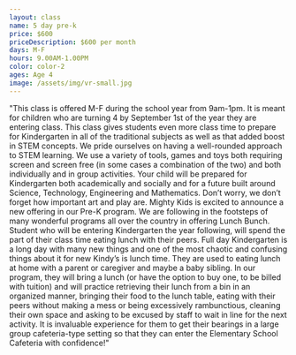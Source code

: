 ```yaml
---
layout: class
name: 5 day pre-k
price: $600
priceDescription: $600 per month
days: M-F
hours: 9.00AM-1.00PM
color: color-2
ages: Age 4
image: /assets/img/vr-small.jpg
---
```

"This class is offered M-F during the school year from 9am-1pm. It is meant for children who are turning 4 by September 1st of the year they are entering class. This class gives students even more class time to prepare for Kindergarten in all of the traditional subjects as well as that added boost in STEM concepts. We pride ourselves on having a well-rounded approach to STEM learning. We use a variety of tools, games and toys both requiring screen and screen free (in some cases a combination of the two) and both individually and in group activities. Your child will be prepared for Kindergarten both academically and socially and for a future built around Science, Technology, Engineering and Mathematics. Don’t worry, we don’t forget how important art and play are. Mighty Kids is excited to announce a new offering in our Pre-K program. We are following in the footsteps of many wonderful programs all over the country in offering Lunch Bunch.
Student who will be entering Kindergarten the year following, will spend the part of their class time eating lunch with their peers. Full day Kindergarten is a long day with many new things and one of the most chaotic and confusing things about it for new Kindy’s is lunch time. They are used to eating lunch at home with a parent or caregiver and maybe a baby sibling. In our program, they will bring a lunch (or have the option to buy one, to be billed with tuition) and will practice retrieving their lunch from a bin in an organized manner, bringing their food to the lunch table, eating with their peers without making a mess or being excessively rambunctious, cleaning their own space and asking to be excused by staff to wait in line for the next activity. It is invaluable experience for them to get their bearings in a large group cafeteria-type setting so that they can enter the Elementary School Cafeteria with confidence!"
